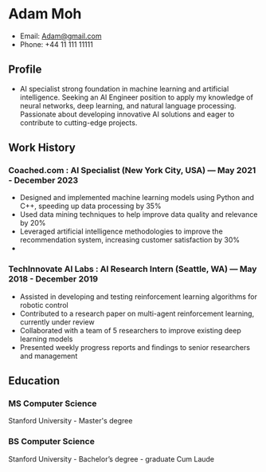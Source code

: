 
# Adam Moh
- Email: Adam@gmail.com
- Phone: +44 11 111 11111

## Profile
- AI specialist strong foundation in machine learning and artificial intelligence. Seeking an AI Engineer position to apply my knowledge of neural networks, deep learning, and natural language processing. Passionate about developing innovative AI solutions and eager to contribute to cutting-edge projects.

## Work History

### Coached.com : AI Specialist (New York City, USA) — May 2021 - December 2023 
- Designed and implemented machine learning models using Python and C++, speeding up data processing by 35%
- Used data mining techniques to help improve data quality and relevance by 20%
- Leveraged artificial intelligence methodologies to improve the recommendation system, increasing customer satisfaction by 30%
- 

### TechInnovate AI Labs : AI Research Intern (Seattle, WA) — May 2018 - December 2019 
- Assisted in developing and testing reinforcement learning algorithms for robotic control
- Contributed to a research paper on multi-agent reinforcement learning, currently under review
- Collaborated with a team of 5 researchers to improve existing deep learning models
- Presented weekly progress reports and findings to senior researchers and management




## Education

### MS Computer Science
Stanford University  - Master's degree

### BS Computer Science
Stanford University - Bachelor’s degree - graduate Cum Laude



